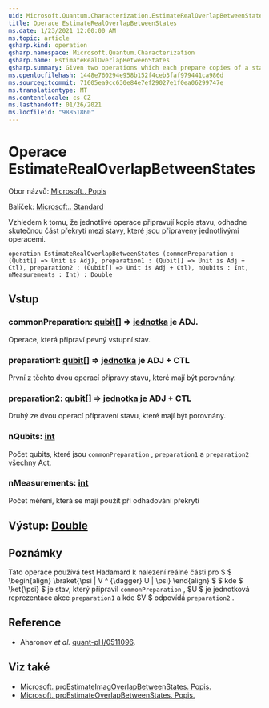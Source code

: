 ```yaml
---
uid: Microsoft.Quantum.Characterization.EstimateRealOverlapBetweenStates
title: Operace EstimateRealOverlapBetweenStates
ms.date: 1/23/2021 12:00:00 AM
ms.topic: article
qsharp.kind: operation
qsharp.namespace: Microsoft.Quantum.Characterization
qsharp.name: EstimateRealOverlapBetweenStates
qsharp.summary: Given two operations which each prepare copies of a state, estimates the real part of the overlap between the states prepared by each operation.
ms.openlocfilehash: 1448e760294e958b152f4ceb3faf979441ca986d
ms.sourcegitcommit: 71605ea9cc630e84e7ef29027e1f0ea06299747e
ms.translationtype: MT
ms.contentlocale: cs-CZ
ms.lasthandoff: 01/26/2021
ms.locfileid: "98851860"
---
```

# <a name="estimaterealoverlapbetweenstates-operation"></a>Operace EstimateRealOverlapBetweenStates

Obor názvů: [Microsoft.. Popis](xref:Microsoft.Quantum.Characterization)

Balíček: [Microsoft.. Standard](https://nuget.org/packages/Microsoft.Quantum.Standard)


Vzhledem k tomu, že jednotlivé operace připravují kopie stavu, odhadne skutečnou část překrytí mezi stavy, které jsou připraveny jednotlivými operacemi.

```qsharp
operation EstimateRealOverlapBetweenStates (commonPreparation : (Qubit[] => Unit is Adj), preparation1 : (Qubit[] => Unit is Adj + Ctl), preparation2 : (Qubit[] => Unit is Adj + Ctl), nQubits : Int, nMeasurements : Int) : Double
```


## <a name="input"></a>Vstup

### <a name="commonpreparation--qubit--unit--is-adj"></a>commonPreparation: [qubit](xref:microsoft.quantum.lang-ref.qubit)[] => [jednotka](xref:microsoft.quantum.lang-ref.unit)  je ADJ.

Operace, která připraví pevný vstupní stav.


### <a name="preparation1--qubit--unit--is-adj--ctl"></a>preparation1: [qubit](xref:microsoft.quantum.lang-ref.qubit)[] => [jednotka](xref:microsoft.quantum.lang-ref.unit)  je ADJ + CTL

První z těchto dvou operací přípravy stavu, které mají být porovnány.


### <a name="preparation2--qubit--unit--is-adj--ctl"></a>preparation2: [qubit](xref:microsoft.quantum.lang-ref.qubit)[] => [jednotka](xref:microsoft.quantum.lang-ref.unit)  je ADJ + CTL

Druhý ze dvou operací přípravení stavu, které mají být porovnány.


### <a name="nqubits--int"></a>nQubits: [int](xref:microsoft.quantum.lang-ref.int)

Počet qubits, které jsou `commonPreparation` , `preparation1` a `preparation2` všechny Act.


### <a name="nmeasurements--int"></a>nMeasurements: [int](xref:microsoft.quantum.lang-ref.int)

Počet měření, která se mají použít při odhadování překrytí



## <a name="output--double"></a>Výstup: [Double](xref:microsoft.quantum.lang-ref.double)



## <a name="remarks"></a>Poznámky

Tato operace používá test Hadamard k nalezení reálné části pro $ $ \begin{align} \braket{\psi | V ^ {\dagger} U | \psi} \end{align} $ $ kde $ \ket{\psi} $ je stav, který připravil `commonPreparation` , $U $ je jednotková reprezentace akce `preparation1` a kde $V $ odpovídá `preparation2` .

## <a name="references"></a>Reference

- Aharonov *et al.* [quant-pH/0511096](https://arxiv.org/abs/quant-ph/0511096).

## <a name="see-also"></a>Viz také

- [Microsoft. proEstimateImagOverlapBetweenStates. Popis.](xref:Microsoft.Quantum.Characterization.EstimateImagOverlapBetweenStates)
- [Microsoft. proEstimateOverlapBetweenStates. Popis.](xref:Microsoft.Quantum.Characterization.EstimateOverlapBetweenStates)